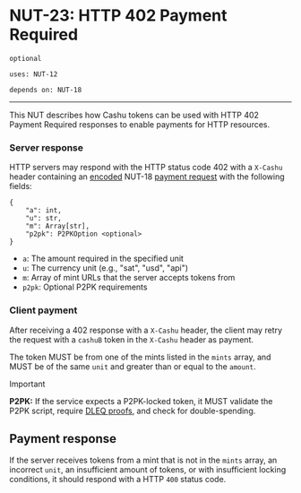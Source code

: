 # NUT-23: HTTP 402 Payment Required

`optional`

`uses: NUT-12`

`depends on: NUT-18`

---

This NUT describes how Cashu tokens can be used with HTTP 402 Payment Required responses to enable payments for HTTP resources.

### Server response

HTTP servers may respond with the HTTP status code 402 with a `X-Cashu` header containing an [encoded][18-encoding] NUT-18 [payment request][18] with the following fields:

```
{
    "a": int,
    "u": str,
    "m": Array[str],
    "p2pk": P2PKOption <optional>
}
```

- `a`: The amount required in the specified unit
- `u`: The currency unit (e.g., "sat", "usd", "api")
- `m`: Array of mint URLs that the server accepts tokens from
- `p2pk`: Optional P2PK requirements

### Client payment

After receiving a 402 response with a `X-Cashu` header, the client may retry the request with a `cashuB` token in the `X-Cashu` header as payment.

The token MUST be from one of the mints listed in the `mints` array, and MUST be of the same `unit` and greater than or equal to the `amount`.

> [!IMPORTANT]
>
> **P2PK:** If the service expects a P2PK-locked token, it MUST validate the P2PK script, require [DLEQ proofs][12], and check for double-spending.

## Payment response

If the server receives tokens from a mint that is not in the `mints` array, an incorrect `unit`, an insufficient amount of tokens, or with insufficient locking conditions, it should respond with a HTTP `400` status code.

[12]: 12.md
[18]: 18.md
[18-encoding]: 18.md#encoded-request
